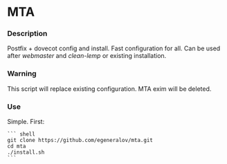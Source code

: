 # MTA

### Description

Postfix + dovecot config and install. Fast configuration for all. Can be used after *webmaster* and *clean-lemp* or existing installation.

### Warning

This script will replace existing configuration. MTA exim will be deleted.

### Use

Simple. First:

	``` shell
	git clone https://github.com/egeneralov/mta.git
	cd mta
	./install.sh
	```
